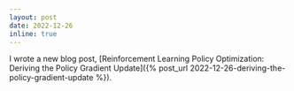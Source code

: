 ```yaml
---
layout: post
date: 2022-12-26
inline: true
---
```


I wrote a new blog post, [Reinforcement Learning Policy Optimization: Deriving the Policy Gradient Update]({% post_url
2022-12-26-deriving-the-policy-gradient-update %}).
